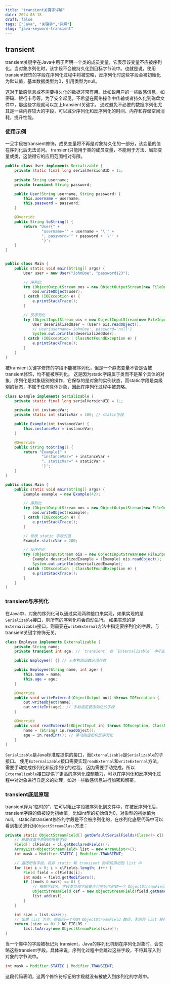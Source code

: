 ```yaml
---
title: "transient关键字详解"
date: 2024-08-18
draft: false
tags: ["Java", "关键字","详解"]
slug: "java-keyword-transient"
---
```


## transient
transient关键字在Java中用于声明一个类的成员变量，它表示该变量不应被序列化。当对象序列化时，该字段不会被持久化到目标字节流中。也就是说，使用transient修饰的字段在序列化过程中将被忽略，反序列化时这些字段会被初始化为默认值，基本数据类型为0，引用类型为null。

这对于敏感信息或不需要持久化的数据非常有用。比如说用户的一些敏感信息，如密码、银行卡号等，为了安全起见，不希望在网络操作中传输或者持久化到磁盘文件中，那这些字段就可以加上transient关键字。
通过避免不必要的数据序列化尤其是一些内存较大的字段，可以减少序列化和反序列化的时间、内存和存储空间消耗，提升性能。

### 使用示例
一旦字段被transient修饰，成员变量将不再是对象持久化的一部分，该变量的值在序列化后无法访问。
transient只能用于类的成员变量，不能用于方法、局部变量或类，这使得它的应用范围相对有限。
```java
public class User implements Serializable {
    private static final long serialVersionUID = 1L;
    
    private String username;
    private transient String password;

    public User(String username, String password) {
        this.username = username;
        this.password = password;
    }

    @Override
    public String toString() {
        return "User{" +
                "username='" + username + '\'' +
                ", password='" + password + '\'' +
                '}';
    }
}


public class Main {
    public static void main(String[] args) {
        User user = new User("JohnDoe", "password123");

        // 序列化
        try (ObjectOutputStream oos = new ObjectOutputStream(new FileOutputStream("user.ser"))) {
            oos.writeObject(user);
        } catch (IOException e) {
            e.printStackTrace();
        }

        // 反序列化
        try (ObjectInputStream ois = new ObjectInputStream(new FileInputStream("user.ser"))) {
            User deserializedUser = (User) ois.readObject();
            // User{username='JohnDoe', password='null'}
            System.out.println(deserializedUser);
        } catch (IOException | ClassNotFoundException e) {
            e.printStackTrace();
        }
    }
}
```
被transient关键字修饰的字段不能被序列化，但是一个静态变量不管是否被transient修饰，均不能被序列化。
这是因为static字段属于类而不是某个具体的对象，序列化是对象级别的操作，它保存的是对象的实例状态，而static字段是类级别的状态，不属于任何具体对象，因此在序列化过程中被忽略。
```java
class Example implements Serializable {
    private static final long serialVersionUID = 1L;

    private int instanceVar;
    private static int staticVar = 100; // static字段

    public Example(int instanceVar) {
        this.instanceVar = instanceVar;
    }

    @Override
    public String toString() {
        return "Example{" +
                "instanceVar=" + instanceVar +
                ", staticVar=" + staticVar +
                '}';
    }
}

public class Main {
    public static void main(String[] args) {
        Example example = new Example(42);

        // 序列化
        try (ObjectOutputStream oos = new ObjectOutputStream(new FileOutputStream("example.ser"))) {
            oos.writeObject(example);
        } catch (IOException e) {
            e.printStackTrace();
        }

        // 修改 static 字段的值
        Example.staticVar = 200;

        // 反序列化
        try (ObjectInputStream ois = new ObjectInputStream(new FileInputStream("example.ser"))) {
            Example deserializedExample = (Example) ois.readObject();
            System.out.println(deserializedExample);
        } catch (IOException | ClassNotFoundException e) {
            e.printStackTrace();
        }
    }
}
```

### transient与序列化
在Java中，对象的序列化可以通过实现两种接口来实现，如果实现的是`Serializable`接口，则所有的序列化将会自动进行。
如果实现的是`Externalizable`接口，则需要在`writeExternal`方法中指定要序列化的字段，与transient关键字修饰无关。
```java
class Employee implements Externalizable {
    private String name;
    private transient int age; // `transient` 在 `Externalizable` 中不起作用

    public Employee() {} // 无参构造函数必须存在

    public Employee(String name, int age) {
        this.name = name;
        this.age = age;
    }

    @Override
    public void writeExternal(ObjectOutput out) throws IOException {
        out.writeObject(name);
        out.writeInt(age); // 手动指定要序列化的字段
    }

    @Override
    public void readExternal(ObjectInput in) throws IOException, ClassNotFoundException {
        name = (String) in.readObject();
        age = in.readInt(); // 手动指定如何反序列化
    }
}
```
`Serializable`是Java标准库提供的接口，而`Externalizable`是`Serializable`的子接口。
使用`Externalizable`接口需要实现`readExternal`和`writeExternal`方法，需要手动完成序列化和反序列化的过程。
因为需要手动完成，所以`Externalizable`接口提供了更高的序列化控制能力，可以在序列化和反序列化过程中对对象进行自定义的处理，如对一些敏感信息进行加密和解密。

### transient底层原理
transient译为“临时的”，它可以阻止字段被序列化到文件中，在被反序列化后，transient字段的值被设为初始值，比如int型的初始值为0，对象型的初始值为null。
static和transient修饰的字段是不会被序列化的，在序列化底层代码中可以看到相关源代码`ObjectStreamClass`方法：
```java
private static ObjectStreamField[] getDefaultSerialFields(Class<?> cl) {
    // 获取该类中声明的所有字段
    Field[] clFields = cl.getDeclaredFields();
    ArrayList<ObjectStreamField> list = new ArrayList<>();
    int mask = Modifier.STATIC | Modifier.TRANSIENT;

    // 遍历所有字段，将非 static 和 transient 的字段添加到 list 中
    for (int i = 0; i < clFields.length; i++) {
        Field field = clFields[i];
        int mods = field.getModifiers();
        if ((mods & mask) == 0) {
            // 根据字段名、字段类型和字段是否可序列化创建一个 ObjectStreamField 对象
            ObjectStreamField osf = new ObjectStreamField(field.getName(), field.getType(), !Serializable.class.isAssignableFrom(cl));
            list.add(osf);
        }
    }

    int size = list.size();
    // 如果 list 为空，则返回一个空的 ObjectStreamField 数组，否则将 list 转换为 ObjectStreamField 数组并返回
    return (size == 0) ? NO_FIELDS :
        list.toArray(new ObjectStreamField[size]);
}
```
当一个类中的字段被标记为 transient，Java的序列化机制在序列化对象时，会忽略这些transient字段。具体来说，序列化过程中会跳过这些字段，不将其写入到对象的字节流中。
```java
int mask = Modifier.STATIC | Modifier.TRANSIENT;
```
这段代码表明，这两个修饰符标记的字段就没有被放入到序列化的字段中。
